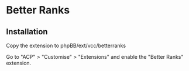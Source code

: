 # Better Ranks

## Installation

Copy the extension to phpBB/ext/vcc/betterranks

Go to "ACP" > "Customise" > "Extensions" and enable the "Better Ranks" extension.
